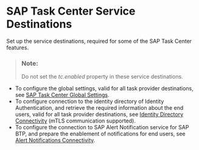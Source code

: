 <!-- loio494aa0c59c0d44f8ba701134ae4d9e3f -->

# SAP Task Center Service Destinations

Set up the service destinations, required for some of the SAP Task Center features.

> ### Note:  
> Do not set the *tc.enabled* property in these service destinations.

-   To configure the global settings, valid for all task provider destinations, see [SAP Task Center Global Settings](sap-task-center-global-settings-99e5302.md).
-   To configure connection to the identity directory of Identity Authentication, and retrieve the required information about the end users, valid for all task provider destinations, see [Identity Directory Connectivity](identity-directory-connectivity-3dcfba9.md) \(mTLS communication supported\).
-   To configure the connection to SAP Alert Notification service for SAP BTP, and prepare the enablement of notifications for end users, see [Alert Notifications Connectivity](alert-notifications-connectivity-f6c9f3b.md).

